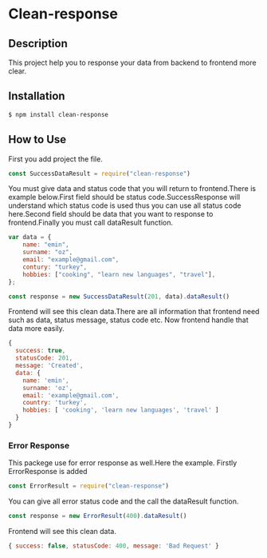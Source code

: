 # Clean-response
## Description
This project help you to response your data from backend to frontend more clear.

## Installation

```bash
$ npm install clean-response
```

## How to Use 
First you add project the file.

```js
const SuccessDataResult = require("clean-response")
```

You must give data and status code that you will return to frontend.There is example below.First field should be status code.SuccessResponse will understand which status code is used thus you can use all status code here.Second field should be data that you want to response to frontend.Finally you must call dataResult function.
```js
var data = {
    name: "emin",
    surname: "oz",
    email: "example@gmail.com",
    contury: "turkey",
    hobbies: ["cooking", "learn new languages", "travel"],
};

const response = new SuccessDataResult(201, data).dataResult()
```
Frontend will see this clean data.There are all information that frontend need such as data, status message, status code etc. Now frontend handle that data more easily.
```js
{
  success: true,
  statusCode: 201,
  message: 'Created',
  data: {
    name: 'emin',
    surname: 'oz',
    email: 'example@gmail.com',
    country: 'turkey',
    hobbies: [ 'cooking', 'learn new languages', 'travel' ]
  }
}
```
### Error Response
This packege use for error response as well.Here the example. Firstly ErrorResponse is added

```js
const ErrorResult = require("clean-response")
```
You can give all error status code and the call the dataResult function.
```js
const response = new ErrorResult(400).dataResult()
```
Frontend will see this clean data.
```js
{ success: false, statusCode: 400, message: 'Bad Request' }
```
